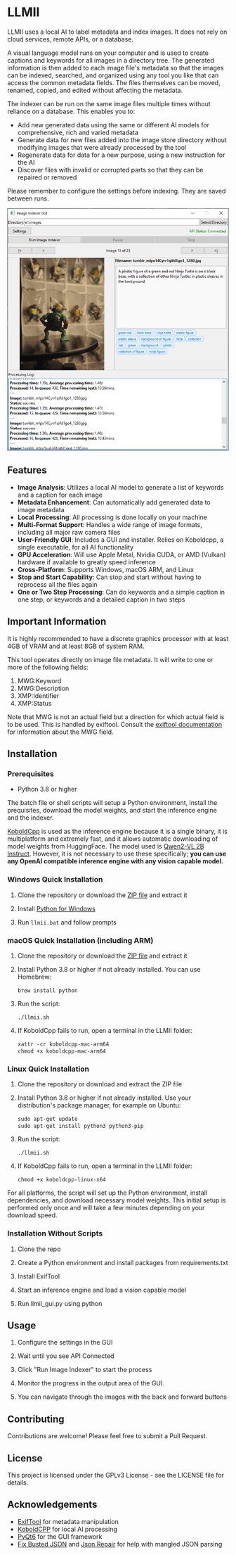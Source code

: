 # LLMII 

LLMII uses a local AI to label metadata and index images. It does not rely on cloud services, remote APIs, or a database.

A visual language model runs on your computer and is used to create captions and keywords for all images in a directory tree. The generated information is then added to each image file's metadata so that the images can be indexed, searched, and organized using any tool you like that can access the common metadata fields. The files themselves can be moved, renamed, copied, and edited without affecting the metadata.

The indexer can be run on the same image files multiple times without reliance on a database. This enables you to:

- Add new generated data using the same or different AI models for comprehensive, rich and varied metadata
- Generate data for new files added into the image store directory without modifying images that were already processed by the tool
- Regenerate data for data for a new purpose, using a new instruction for the AI
- Discover files with invalid or corrupted parts so that they can be repaired or removed

Please remember to configure the settings before indexing. They are saved between runs.

<div align="center">
  <img src="./media/llmii.png" alt="Screenshot" width="704">
</div>

## Features
 
- **Image Analysis**: Utilizes a local AI model to generate a list of keywords and a caption for each image
- **Metadata Enhancement**: Can automatically add generated data to image metadata
- **Local Processing**: All processing is done locally on your machine
- **Multi-Format Support**: Handles a wide range of image formats, including all major raw camera files
- **User-Friendly GUI**: Includes a GUI and installer. Relies on Koboldcpp, a single executable, for all AI functionality
- **GPU Acceleration**: Will use Apple Metal, Nvidia CUDA, or AMD (Vulkan) hardware if available to greatly speed inference
- **Cross-Platform**: Supports Windows, macOS ARM, and Linux
- **Stop and Start Capability**: Can stop and start without having to reprocess all the files again
- **One or Two Step Processing**: Can do keywords and a simple caption in one step, or keywords and a detailed caption in two steps
 
## Important Information

It is highly recommended to have a discrete graphics processor with at least 4GB of VRAM and at least 8GB of system RAM.

This tool operates directly on image file metadata. It will write to one or more of the following fields:

  1. MWG:Keyword
  2. MWG:Description
  3. XMP:Identifier
  4. XMP:Status

Note that MWG is not an actual field but a direction for which actual field is to be used. This is handled by exiftool. Consult the [exiftool documentation](https://exiftool.org/TagNames/MWG.html) for information about the MWG field. 

## Installation

### Prerequisites

- Python 3.8 or higher

The batch file or shell scripts will setup a Python environment, install the prequisites, download the model weights, and start the inference engine and the indexer. 

[KoboldCpp](https://github.com/LostRuins/koboldcpp) is used as the inference engine because it is a single binary, it is multiplatform and extremely fast, and it allows automatic downloading of model weights from HuggingFace. The model used is [Qwen2-VL 2B Instruct](https://huggingface.co/Qwen/Qwen2-VL-2B-Instruct). However, it is not necessary to use these specifically; **you can use any OpenAI compatible inference engine with any vision capable model.**
 
  
### Windows Quick Installation

1. Clone the repository or download the [ZIP file](https://github.com/jabberjabberjabber/llmii/archive/refs/heads/main.zip) and extract it

2. Install [Python for Windows](https://www.python.org/downloads/windows/)

3. Run `llmii.bat` and follow prompts

### macOS Quick Installation (including ARM)

1. Clone the repository or download the [ZIP file](https://github.com/jabberjabberjabber/llmii/archive/refs/heads/main.zip) and extract it

2. Install Python 3.8 or higher if not already installed. You can use Homebrew:
   ```
   brew install python
   ```

3. Run the script:
   ```
   ./llmii.sh
   ```
   
4. If KoboldCpp fails to run, open a terminal in the LLMII folder:
   ```
   xattr -cr koboldcpp-mac-arm64
   chmod +x koboldcpp-mac-arm64
   ```

### Linux Quick Installation

1. Clone the repository or download and extract the ZIP file

2. Install Python 3.8 or higher if not already installed. Use your distribution's package manager, for example on Ubuntu:
   ```
   sudo apt-get update
   sudo apt-get install python3 python3-pip
   ```

4. Run the script:
   ```
   ./llmii.sh
   ```

5. If KoboldCpp fails to run, open a terminal in the LLMII folder:
   ```
   chmod +x koboldcpp-linux-x64
   ```

For all platforms, the script will set up the Python environment, install dependencies, and download necessary model weights. This initial setup is performed only once and will take a few minutes depending on your download speed.

### Installation Without Scripts

1. Clone the repo

2. Create a Python environment and install packages from requirements.txt

3. Install ExifTool

4. Start an inference engine and load a vision capable model

5. Run llmii_gui.py using python

## Usage

1. Configure the settings in the GUI

2. Wait until you see API Connected 

3. Click "Run Image Indexer" to start the process

4. Monitor the progress in the output area of the GUI.

5. You can navigate through the images with the back and forward buttons

## Contributing

Contributions are welcome! Please feel free to submit a Pull Request.

## License

This project is licensed under the GPLv3 License - see the LICENSE file for details.

## Acknowledgements

- [ExifTool](https://exiftool.org/) for metadata manipulation
- [KoboldCPP](https://github.com/LostRuins/koboldcpp) for local AI processing
- [PyQt6](https://www.riverbankcomputing.com/software/pyqt/) for the GUI framework
- [Fix Busted JSON](https://github.com/Qarj/fix-busted-json) and [Json Repair](https://github.com/josdejong/jsonrepair) for help with mangled JSON parsing
